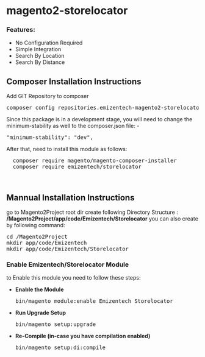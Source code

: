 # magento2-storelocator

<h3>Features:</h3>
<ul>
<li>No Configuration Required</li>
<li>Simple Integration</li>
<li>Search By Location</li>
<li>Search By Distance</li>
</ul>

<h2>Composer Installation Instructions</h2>
Add GIT Repository to composer
<pre>
composer config repositories.emizentech-magento2-storelocator vcs https://github.com/emizentech/magento2-storelocator/
</pre>

Since this package is in a development stage, you will need to change the minimum-stability as well to the composer.json file: -
<pre>
"minimum-stability": "dev",
</pre>

After that, need to install this module as follows:
<pre>
  composer require magento/magento-composer-installer
  composer require emizentech/storelocator
</pre>


<br/>
<h2> Mannual Installation Instructions</h2>
go to Magento2Project root dir 
create following Directory Structure :<br/>
<strong>/Magento2Project/app/code/Emizentech/Storelocator</strong>
you can also create by following command:
<pre>
cd /Magento2Project
mkdir app/code/Emizentech
mkdir app/code/Emizentech/Storelocator
</pre>



<h3> Enable Emizentech/Storelocator Module</h3>
to Enable this module you need to follow these steps:

<ul>
<li>
<strong>Enable the Module</strong>
<pre>bin/magento module:enable Emizentech_Storelocator</pre></li>
<li>
<strong>Run Upgrade Setup</strong>
<pre>bin/magento setup:upgrade</pre></li>
<li>
<strong>Re-Compile (in-case you have compilation enabled)</strong>
	<pre>bin/magento setup:di:compile</pre>
</li>
</ul>
